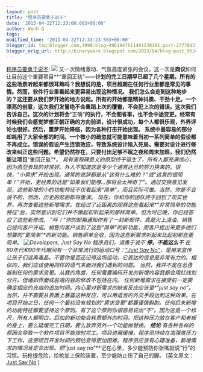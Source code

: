```yaml
---
layout: post
title: "程序员要勇于说不"
date: '2013-04-22T12:33:00.003+08:00'
author: Wenh Q
tags:
modified_time: '2013-04-22T12:33:23.563+08:00'
blogger_id: tag:blogger.com,1999:blog-4961947611491238191.post-2777842389207336697
blogger_orig_url: http://binaryware.blogspot.com/2013/04/blog-post_9524.html
---
```


[程序员要勇于说不](http://www.oschina.net/news/39716/just-say-no):
![](http://static.oschina.net/uploads/space/2013/0418/085718_g7Ea_12.jpg)
又一次情绪激动、气氛高度紧张的会议，这一次是**商议**如何让目前这个重要项目**“重回正轨”**——计划的完工日期早已超了几个星期。所有的这些场景听起来都很耳熟吗？我想说的是，项目超期在任何行业里都是常见的事情。然而，软件行业里看起来更容易出现这种情况。
我们怎么会走到这种地步的？这还要从我们梦开始的地方说起。所有的开始都是精神抖擞、干劲十足。一个漂亮的创意，这次我们发誓绝不会重蹈上次的覆辙，不会犯上次的错误。这次我们告诉自己，这次的计划将会**“正确”**的执行，不会图省事，也不会中途变更。经常有时候我们会感觉梦想正朝正确的方向前进，设计很成功，每个人都很乐观，外界评论也很好。然后，噩梦开始降临，因为各种打击开始出现。
系统中最容易的部分却耗用了大家全部的时间。一个微小的疏忽就可能意味着当初一系列简单的假设都不再成立。错误的假设产生连锁效应，导致系统设计陷入死局。需要对设计进行修改来纠正这些问题。希望仍然存在，只要付出足够不眠之夜和周末加班，我们仍然能让项目**“重回正轨”**。
具有里程碑意义的原型终于诞生了，所有人都充满信心，因为原型表现的非常好。外人不知道这是多少个通宵达旦的努力换来的。很快，*“小需求”*开始出现。通常的说辞都是从*“这有什么难的？”*或*“这真的很简单！”*开始，更经典的话是*“如果我们能够…那将会太神奇了”*。通过交换意见发现，这些新增的小的功能特征不仅看起来“简单”，而且实际可做。当然，你是不会说不的，然而，历史的悲剧即将重演。
现在，你和你的团队终于回到了现实世界，再次查看这些新增需求。在经过了*近距离*的观察这些看起来*“非常简单的功能特征”*后，突然意识到它们并不像起初听起来的那样简单。但为时已晚，你已经答应了这些新修改。
**“呯！”**你的邮箱通知你有了一封新邮件，真是火上浇油，销售已经向客户许诺。销售向客户谈到了这些*“简单”*的新功能，而客户提出来更多他们想要的*“更简单”*的新功能。销售照单全收，因为这些新需求听起来比起初那些更简单。
![Developers, Just Say
No](http://static.oschina.net/uploads/img/201304/18085726_8qz4.jpg)
程序员们，请勇于说不
**停，不能这么干**
在80年代和90年代期间有一个非常流行的运动口号：[“Just Say
No”](http://en.wikipedia.org/wiki/Just_Say_No)，是用来宣传让孩子们远离毒品。不管你是否还记得这场运动，它表达的信息是非常有力的。相似的，我们应该使用同样的语气来面对我们遇到的问题。
当然，我并不是在怂恿抵制任何的需求变更。从我的角度，任何需要编码开发的新增内容我都会用红线划分开。但诸如界面或前端内容的修改不包括在内。
任何新增需求在接受前**一定要确定相应的充裕的追加时间**。内心里对新需求的缺省反应应该是*“just
say
no”*。当然，并不需要从表面上暴露这种反应，可以用适当的外交手段达到这种效果。在项目开始之日，任何一个最初没有规划的*“需求变更”*都要谨慎斟酌。任何后来新增的功能特征都要坚持这个原则。有了这个原则你很容易说出“不”。因为这是一个标尺，所有人都明白，后加的新功能会耗费额外的时间。把这种压力放在客户和老板的身上，要么延缓完工日期，要么放弃另外一个功能做替换。
**结论**
有各种各样的原因会导致一个软件项目不能按时完工。项目进展缓慢，程序员持续在高强度压力下工作，这使项目开发时间的预估变得更加困难。程序员应该有心理准备，新增需求的情况肯定会出现。把**“just
say
no”**记在心里，多少能预防你张嘴就说“行”的习惯。玩枪很危险，给枪加上保险装置，至少能防止伤了自己的脚。
[英文原文：
[Just Say No](http://www.codingninja.co.uk/just-say-no/) ]
